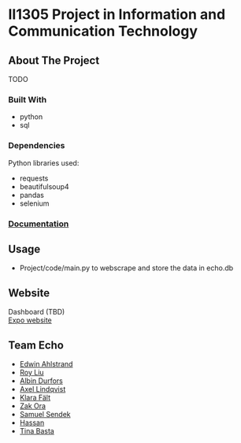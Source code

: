 # II1305 Project in Information and Communication Technology


## About The Project
<!-- Bakgrund -->
TODO

### Built With
- python
- sql

### Dependencies
Python libraries used:
- requests
- beautifulsoup4
- pandas
- selenium

### [Documentation](https://github.com/DiaHassan/II1305-Team-Echo/blob/main/Project/code/README.md)

## Usage
- Project/code/main.py to webscrape and store the data in echo.db 


## Website
Dashboard (TBD)  
[Expo website](https://teamechokth.wixsite.com/team-echo---expo-sit)
<!-- Länk till expo -->


## Team Echo
 - [Edwin Ahlstrand](https://github.com/EdwinAhl)
 - [Roy Liu](https://github.com/ruisnake)
 - [Albin Durfors](https://github.com/DrakenDurfors)
 - [Axel Lindqvist](https://github.com/ProgrammingCookies)
 - [Klara Fält](https://github.com/kflt)
 - [Zak Ora](https://github.com/ZakOra1)
 - [Samuel Sendek](https://github.com/CooperUSA)
 - [Hassan](https://github.com/DiaHassan)
 - [Tina Basta]()
<!--[Ditt namn här](länk till din Github-profil)-->
